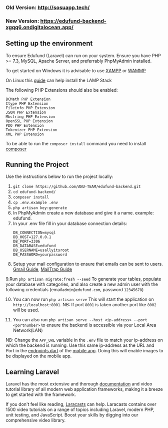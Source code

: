### Old Version: http://sosuapp.tech/
### New Version: https://edufund-backend-xgqq6.ondigitalocean.app/

## Setting up the environment

To ensure Edufund (Laravel) can run on your system. Ensure you have PHP >= 7.3, MySQL, Apache Server, and preferrably PhpMyAdmin installed.

To get started on Windows it is advisable to use [XAMPP](https://www.apachefriends.org/index.html) or [WAMMP](https://www.wampserver.com/en/)

On Linux this [guide](https://www.linuxbabe.com/ubuntu/install-lamp-stack-ubuntu-20-04-server-desktop) can help install the LAMP Stack

The following PHP Extensions should also be enabled: 
```
BCMath PHP Extension
Ctype PHP Extension
Fileinfo PHP Extension
JSON PHP Extension
Mbstring PHP Extension
OpenSSL PHP Extension
PDO PHP Extension
Tokenizer PHP Extension
XML PHP Extension
```
To be able to run the ```composer install``` command you need to install [composer](https://getcomposer.org/)


## Running the Project

Use the instructions below to run the project locally:

1. ```git clone https://github.com/ANU-TEAM/edufund-backend.git```
2. ```cd edufund-backend/```
3. ```composer install```
4. ```cp .env.example .env```
5. ```php artisan key:generate```
6. In PhpMyAdmin create a new database and give it a name. example: edufund.
7. In your .env file fill in your database connection details:
    ```
    DB_CONNECTION=mysql
    DB_HOST=127.0.0.1
    DB_PORT=3306
    DB_DATABASE=edufund
    DB_USERNAME=usallyitsroot
    DB_PASSWORD=yourpassword
    ```
8. Setup your mail configuration to ensure that emails can be sent to users. [Gmail Guide](https://www.itsolutionstuff.com/post/laravel-8-mail-laravel-8-send-email-tutorialexample.html), [MailTrap Guide](https://www.itsolutionstuff.com/post/how-to-send-mail-in-laravel-8-using-mailtrapexample.html)

9.Run ```php artisan migrate:fresh --seed``` To generate your tables, populate your database with categories, and also create a new admin user with the following credentials (email```admin@edufund.com```, password ```12345678```)

10. You can now run ```php artisan serve``` This will start the application on ```http://localhost:8001```. NB: If port ```8001``` is taken another port like ```8002``` will be used.

11. You can also run ```php artisan serve --host <ip-address> --port <portnumber>``` to ensure the backend is accessible via your Local Area Network(LAN)

NB: Change the ```APP_URL``` variable in the ```.env``` file to match your ip-address on which the backend is running. Use this same ip-address as the URL and Port in the [endpoints.dart](https://github.com/ANU-TEAM/edufund-mobileapp/blob/develop/lib/utils/endpoints.dart) of the [mobile app](https://github.com/ANU-TEAM/edufund-mobileapp). Doing this will enable images to be displayed on the mobile app.



## Learning Laravel

Laravel has the most extensive and thorough [documentation](https://laravel.com/docs) and video tutorial library of all modern web application frameworks, making it a breeze to get started with the framework.

If you don't feel like reading, [Laracasts](https://laracasts.com) can help. Laracasts contains over 1500 video tutorials on a range of topics including Laravel, modern PHP, unit testing, and JavaScript. Boost your skills by digging into our comprehensive video library.
